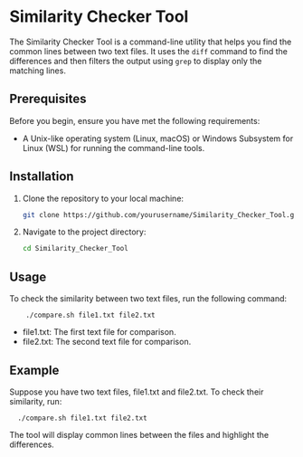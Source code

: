 # Similarity Checker Tool

The Similarity Checker Tool is a command-line utility that helps you find the common lines between two text files. It uses the `diff` command to find the differences and then filters the output using `grep` to display only the matching lines.

## Prerequisites

Before you begin, ensure you have met the following requirements:

- A Unix-like operating system (Linux, macOS) or Windows Subsystem for Linux (WSL) for running the command-line tools.

## Installation

1. Clone the repository to your local machine:

   ```bash
   git clone https://github.com/yourusername/Similarity_Checker_Tool.git

2. Navigate to the project directory:

   ```bash
   cd Similarity_Checker_Tool

## Usage

To check the similarity between two text files, run the following command:

        ./compare.sh file1.txt file2.txt
      

- file1.txt: The first text file for comparison.
- file2.txt: The second text file for comparison.

## Example

Suppose you have two text files, file1.txt and file2.txt. To check their similarity, run:

      ./compare.sh file1.txt file2.txt

The tool will display common lines between the files and highlight the differences.

